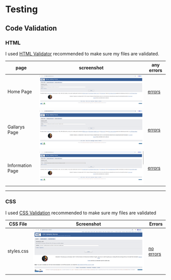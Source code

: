 # Testing 

## Code Validation

### HTML 

I used [HTML Validator](https://validator.w3.org) recommended to make sure my files are validated.

| page | screenshot | any errors|
| --- | --- | --- |
| Home Page | ![screenshot](documents/markup%20homepage.png) | [errors](https://validator.w3.org/nu/?doc=https%3A%2F%2Fpaddyyouspoon.github.io%2Fproject1%2F) |
| Gallarys Page | ![screenshot](documents/markup%20gallarys.png) | [errors](https://validator.w3.org/nu/?doc=https%3A%2F%2Fpaddyyouspoon.github.io%2Fproject1%2Fgallery.html) |
| Information Page | ![screenshot](documents/markup%20info.png) | [errors](https://validator.w3.org/nu/?doc=https%3A%2F%2Fpaddyyouspoon.github.io%2Fproject1%2Finformaiton.html) |

---

### CSS

I used [CSS Validation](https://jigsaw.w3.org/css-validator/) recommended to make sure my files are validated

| CSS File | Screenshot | Errors |
| --- | --- | --- |
|styles.css | ![screenshot](documents/style.css%20markup.png) | [no errors](https://jigsaw.w3.org/css-validator/validator?uri=https%3A%2F%2Fpaddyyouspoon.github.io%2Fproject1%2Findex.html&profile=css3svg&usermedium=all&warning=1&vextwarning=&lang=en) |